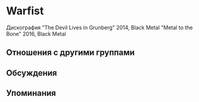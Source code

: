 # Warfist

Дискография
"The Devil Lives in Grunberg" 2014, Black Metal
"Metal to the Bone" 2016, Black Metal

## Отношения с другими группами


## Обсуждения


## Упоминания

